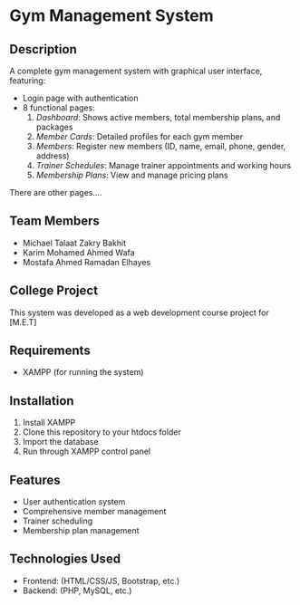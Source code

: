 # Gym Management System

## Description
A complete gym management system with graphical user interface, featuring:

- Login page with authentication
- 8 functional pages:
  1. *Dashboard*: Shows active members, total membership plans, and packages
  2. *Member Cards*: Detailed profiles for each gym member
  3. *Members*: Register new members (ID, name, email, phone, gender, address)
  4. *Trainer Schedules*: Manage trainer appointments and working hours
  5. *Membership Plans*: View and manage pricing plans

There are other pages....

## Team Members
- Michael Talaat Zakry Bakhit
- Karim Mohamed Ahmed Wafa
- Mostafa Ahmed Ramadan Elhayes

## College Project
This system was developed as a web development course project for [M.E.T]

## Requirements
- XAMPP (for running the system)

## Installation
1. Install XAMPP
2. Clone this repository to your htdocs folder
3. Import the database
4. Run through XAMPP control panel

## Features
- User authentication system
- Comprehensive member management
- Trainer scheduling
- Membership plan management

## Technologies Used
- Frontend: (HTML/CSS/JS, Bootstrap, etc.)
- Backend: (PHP, MySQL, etc.)